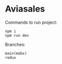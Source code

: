# Aviasales #

Commands to run project:

    npm i
    npm run dev

Branches:

    main(mobx)
    redux

